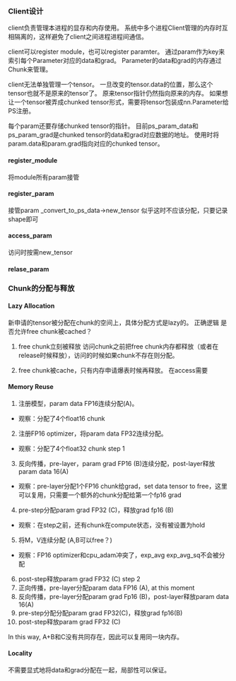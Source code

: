### Client设计
client负责管理本进程的显存和内存使用。
系统中多个进程Client管理的内存时互相隔离的，这样避免了client之间进程进程间通信。

client可以register module，也可以register paramter。
通过param作为key来索引每个Parameter对应的data和grad。
Parameter的data和grad的内存通过Chunk来管理。

client无法单独管理一个tensor。
一旦改变的tensor.data的位置，那么这个tensor也就不是原来的tensor了。
原来tensor指针仍然指向原来的内存。
如果想让一个tensor被弄成chunked tensor形式，需要将tensor包装成nn.Parameter给PS注册。

每个param还要存储chunked tensor的指针。
目前ps_param_data和ps_param_grad是chunked tensor的data和grad对应数据的地址。
使用时将param.data和param.grad指向对应的chunked tensor。


#### register_module
将module所有param接管

#### register_param
接管param
_convert_to_ps_data->new_tensor
似乎这时不应该分配，只要记录shape即可

#### access_param
访问时按需new_tensor

#### relase_param


### Chunk的分配与释放

#### Lazy Allocation
新申请的tensor被分配在chunk的空间上，具体分配方式是lazy的。
正确逻辑
是否允许free chunk被cached？

1. free chunk立刻被释放
访问chunk之前把free chunk内存都释放（或者在release时候释放），访问的时候如果chunk不存在则分配。

2. free chunk被cache，只有内存申请爆表时候再释放。
在access需要

#### Memory Reuse
1. 注册模型，param data FP16连续分配(A)。
* 观察：分配了4个float16 chunk
2. 注册FP16 optimizer，将param data FP32连续分配。
* 观察：分配了4个float32 chunk
step 1
3. 反向传播，pre-layer，param grad FP16 (B)连续分配，post-layer释放param data 16(A)
* 观察：pre-layer分配1个FP16 chunk给grad，set data tensor to free，这里可以复用，只需要一个额外的chunk分配给第一个fp16 grad
4. pre-step分配param grad FP32 (C)，释放grad fp16 (B)
* 观察：在step之前，还有chunk在compute状态，没有被设置为hold
5. 将M，V连续分配 (A,B可以free？)
* 观察：FP16 optimizer和cpu_adam冲突了，exp_avg exp_avg_sq不会被分配
6. post-step释放param grad FP32 (C)
step 2
7. 正向传播，pre-layer分配param data FP16 (A), at this moment
8. 反向传播，pre-layer分配param grad Fp16 (B)，post-layer释放param data 16(A)
9. pre-step分配分配param grad FP32(C)，释放grad fp16(B)
10. post-step释放param grad FP32 (C)

In this way, A+B和C没有共同存在，因此可以复用同一块内存。

#### Locality
不需要显式地将data和grad分配在一起，局部性可以保证。

